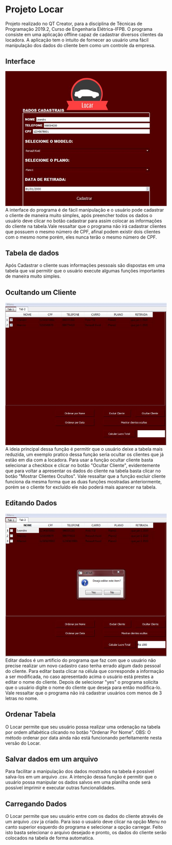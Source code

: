 # Projeto Locar 

Projeto realizado no QT Creator, para a disciplina de Técnicas de Programação 2019.2, Curso de Engenharia Elétrica-IFPB. O programa consiste em uma aplicação offline capaz de cadastrar diversos clientes da locadora. A aplicação tem o intuito de fornecer ao usuário uma fácil manipulação dos dados do cliente bem como um controle da empresa. 


## Interface

![enter image description here](https://github.com/LeandroAlencar/ProjetoLocadora/blob/master/Projeto_Locar/FotosProjeto/Foto%20interface%28Cadastro%29.JPG)
A interface do programa é de fácil manipulação e o usuário pode cadastrar o cliente de maneira muito simples, após preencher todos os dados o usuário deve clicar no botão cadastrar para assim colocar as informações do cliente na tabela.Vale ressaltar que o programa não irá cadastrar clientes que possuem o mesmo número de CPF, afinal podem existir dois clientes com o mesmo nome porém, eles nunca terão o mesmo número de CPF.

## Tabela de dados
Após Cadastrar o cliente suas informações pessoais são dispostas em uma tabela
que vai permitir que o usuário execute algumas funções importantes de maneira muito simples.

## Ocultando um Cliente
![enter image description here](https://github.com/LeandroAlencar/ProjetoLocadora/blob/master/Projeto_Locar/FotosProjeto/OcultandoClientes.JPG)
A ideia principal dessa função é permitir que o usuário deixe a tabela mais reduzida, um exemplo pratico dessa função seria ocultar os clientes que já estão em dia com a locadora. Para usar a função ocultar cliente basta selecionar a checkbox e clicar no botão "Ocultar Cliente", evidentemente que para voltar a apresentar os dados do cliente na tabela basta clicar no botão "Mostrar Clientes Ocultos". Vale ressaltar que a função excluir cliente funciona da mesma forma que as duas funções mostradas anteriormente, porém se o cliente for excluído ele não poderá mais aparecer na tabela.

## Editando Dados
![enter image description here](https://github.com/LeandroAlencar/ProjetoLocadora/blob/master/Projeto_Locar/FotosProjeto/EditandoNome.JPG)
Editar dados é um artificio do programa que faz com que o usuário não precise realizar um novo cadastro caso tenha errado algum dado pessoal do cliente. Para editar basta clicar na célula que corresponde a informação a ser modificada, no caso apresentado acima o usuário está prestes a editar o nome do cliente. Depois de selecionar "yes" o programa solicita que o usuário digite o nome do cliente que deseja para então modifica-lo. Vale ressaltar que o programa não irá cadastrar usuários com menos de 3 letras no nome.

## Ordenar Tabela
O Locar permite que seu usuário possa realizar uma ordenação na tabela por ordem alfabética clicando no botão "Ordenar Por Nome". OBS: O método ordenar por data ainda não está funcionando perfeitamente nesta versão do Locar.
## Salvar dados em um arquivo
Para facilitar a manipulação dos dados mostrados na tabela é possível salva-los em um arquivo .csv. A intenção dessa função é permitir que o usuário possa manipular os dados salvos em uma planilha onde será possível imprimir e executar outras funcionalidades.


## Carregando Dados
O Locar permite que seu usuário entre com os dados do cliente através de um arquivo .csv ja criado. Para isso o usuário deve clicar na opção Menu no canto superior esquerdo do programa e selecionar a opção carregar. Feito isto basta selecionar o arquivo desejado e pronto, os dados do cliente serão colocados na tabela de forma automatica.



